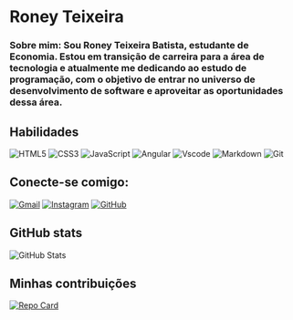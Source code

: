 # Roney Teixeira

### Sobre mim: Sou Roney Teixeira Batista, estudante de Economia. Estou em transição de carreira para a área de tecnologia e atualmente me dedicando ao estudo de programação, com o objetivo de entrar no universo de desenvolvimento de software e aproveitar as oportunidades dessa área.

## Habilidades

![HTML5](https://img.shields.io/badge/HTML5-E34F26?style=for-the-badge&logo=html5&logoColor=white)
![CSS3](https://img.shields.io/badge/CSS3-1572B6?style=for-the-badge&logo=css3&logoColor=white)
![JavaScript](https://img.shields.io/badge/JavaScript-F7DF1E?style=for-the-badge&logo=javascript&logoColor=black)
![Angular](https://img.shields.io/badge/Angular-DD0031?style=for-the-badge&logo=angular&logoColor=white)
![Vscode](https://img.shields.io/badge/Vscode-007ACC?style=for-the-badge&logo=visual-studio-code&logoColor=white)
![Markdown](https://img.shields.io/badge/Markdown-000?style=for-the-badge&logo=markdown)
![Git](https://img.shields.io/badge/GIT-E44C30?style=for-the-badge&logo=git&logoColor=white)

## Conecte-se comigo:

[![Gmail](https://img.shields.io/badge/Gmail-333333?style=for-the-badge&logo=gmail&logoColor=red)](mailto:roneyteixeira.00@gmail.com)
[![Instagram](https://img.shields.io/badge/-Instagram-%23E4405F?style=for-the-badge&logo=instagram&logoColor=white)](https://www.instagram.com/Roney.Teixeiresco/)
[![GitHub](https://img.shields.io/badge/GitHub-100000?style=for-the-badge&logo=github&logoColor=white)](https://github.com/R0nn3y)

## GitHub stats

![GitHub Stats](https://github-readme-stats.vercel.app/api?username=R0nn3y&theme=transparent&bg_color=000&border_color=30A3DC&show_icons=true&icon_color=30A3DC&title_color=E94D5F&text_color=FFF)

## Minhas contribuições

[![Repo Card](https://github-readme-stats.vercel.app/api/pin/?username=R0nn3y&repo=dio-lab-open-source-Roney&bg_color=000&border_color=30A3DC&show_icons=true&icon_color=30A3DC&title_color=E94D5F&text_color=FFF)](https://github.com/R0nn3y/dio-lab-open-source-Roney)
